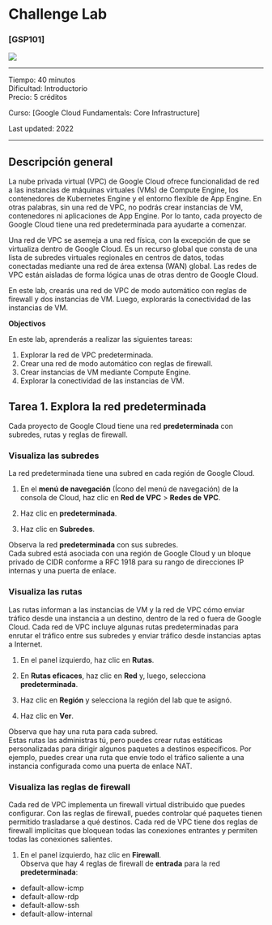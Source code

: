 # Challenge Lab


### [GSP101]

![](https://cdn.qwiklabs.com/GMOHykaqmlTHiqEeQXTySaMXYPHeIvaqa2qHEzw6Occ%3D)

---

Tiempo: 40 minutos<br>
Dificultad: Introductorio<br>
Precio: 5 créditos

Curso: [Google Cloud Fundamentals: Core Infrastructure]<br>

Last updated: 2022  

---

## Descripción general 

La nube privada virtual (VPC) de Google Cloud ofrece funcionalidad de red a las instancias de máquinas virtuales (VMs) de Compute Engine, los contenedores de Kubernetes Engine y el entorno flexible de App Engine. En otras palabras, sin una red de VPC, no podrás crear instancias de VM, contenedores ni aplicaciones de App Engine. Por lo tanto, cada proyecto de Google Cloud tiene una red predeterminada para ayudarte a comenzar.

Una red de VPC se asemeja a una red física, con la excepción de que se virtualiza dentro de Google Cloud. Es un recurso global que consta de una lista de subredes virtuales regionales en centros de datos, todas conectadas mediante una red de área extensa (WAN) global. Las redes de VPC están aisladas de forma lógica unas de otras dentro de Google Cloud.

En este lab, crearás una red de VPC de modo automático con reglas de firewall y dos instancias de VM. Luego, explorarás la conectividad de las instancias de VM.

**Objectivos**

En este lab, aprenderás a realizar las siguientes tareas:

1. Explorar la red de VPC predeterminada.<br/>
2. Crear una red de modo automático con reglas de firewall.<br/>
3. Crear instancias de VM mediante Compute Engine.<br/>
4. Explorar la conectividad de las instancias de VM.<br/>



## Tarea 1. Explora la red predeterminada
Cada proyecto de Google Cloud tiene una red **predeterminada** con subredes, rutas y reglas de firewall.

### Visualiza las subredes

La red predeterminada tiene una subred en cada región de Google Cloud.

1. En el **menú de navegación** (Ícono del menú de navegación) de la consola de Cloud, haz clic en **Red de VPC** > **Redes de VPC**.

2. Haz clic en **predeterminada**.

3. Haz clic en **Subredes**.

Observa la red **predeterminada** con sus subredes.<br>
Cada subred está asociada con una región de Google Cloud y un bloque privado de CIDR conforme a RFC 1918 para su rango de direcciones IP internas y una puerta de enlace.


### Visualiza las rutas

Las rutas informan a las instancias de VM y la red de VPC cómo enviar tráfico desde una instancia a un destino, dentro de la red o fuera de Google Cloud. Cada red de VPC incluye algunas rutas predeterminadas para enrutar el tráfico entre sus subredes y enviar tráfico desde instancias aptas a Internet.

1. En el panel izquierdo, haz clic en **Rutas**.

2. En **Rutas eficaces**, haz clic en **Red** y, luego, selecciona **predeterminada**.

3. Haz clic en **Región** y selecciona la región del lab que te asignó.

4. Haz clic en **Ver**.

Observa que hay una ruta para cada subred.<br>
Estas rutas las administras tú, pero puedes crear rutas estáticas personalizadas para dirigir algunos paquetes a destinos específicos. Por ejemplo, puedes crear una ruta que envíe todo el tráfico saliente a una instancia configurada como una puerta de enlace NAT.


### Visualiza las reglas de firewall

Cada red de VPC implementa un firewall virtual distribuido que puedes configurar. Con las reglas de firewall, puedes controlar qué paquetes tienen permitido trasladarse a qué destinos. Cada red de VPC tiene dos reglas de firewall implícitas que bloquean todas las conexiones entrantes y permiten todas las conexiones salientes.

1. En el panel izquierdo, haz clic en **Firewall**.<br>
Observa que hay 4 reglas de firewall de **entrada** para la red **predeterminada**:

-  default-allow-icmp<br>
-  default-allow-rdp<br>
-  default-allow-ssh<br>
-  default-allow-internal<br>

